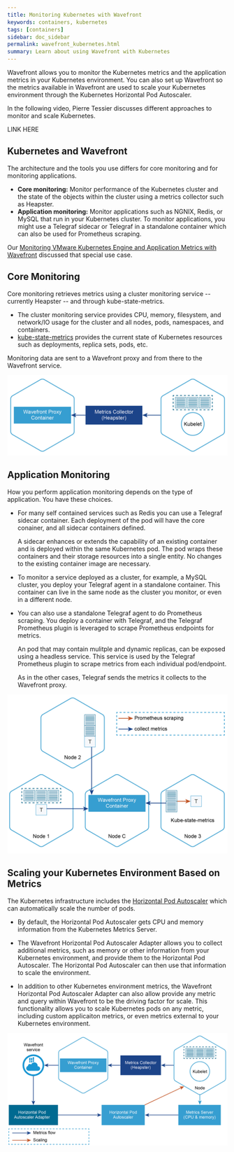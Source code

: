 ```yaml
---
title: Monitoring Kubernetes with Wavefront
keywords: containers, kubernetes
tags: [containers]
sidebar: doc_sidebar
permalink: wavefront_kubernetes.html
summary: Learn about using Wavefront with Kubernetes
---
```

Wavefront allows you to monitor the Kubernetes metrics and the application metrics in your Kubernetes environment. You can also set up Wavefront so the metrics available in Wavefront are used to scale your Kubernetes environment through the Kubernetes Horizontal Pod Autoscaler.

In the following video, Pierre Tessier discusses different approaches to monitor and scale Kubernetes.

LINK HERE


## Kubernetes and Wavefront

The architecture and the tools you use differs for core monitoring and for monitoring applications.

* **Core monitoring:** Monitor performance of the Kubernetes cluster and the state of the objects within the cluster using a metrics collector such as Heapster.
* **Application monitoring:** Monitor applications such as NGNIX, Redis, or MySQL that run in your Kubernetes cluster. To monitor applications, you might use a Telegraf sidecar or Telegraf in a standalone container which can also be used for Prometheus scraping.

Our [Monitoring VMware Kubernetes Engine and Application Metrics with Wavefront](https://www.wavefront.com/monitoring-vmware-kubernetes-engine-and-application-metrics-with-wavefront/) discussed that special use case.


## Core Monitoring

Core monitoring retrieves metrics using a cluster monitoring service -- currently Heapster -- and through kube-state-metrics.
* The cluster monitoring service provides CPU, memory, filesystem, and network/IO usage for the cluster and all nodes, pods, namespaces, and containers.
* [kube-state-metrics](https://github.com/kubernetes/kube-state-metrics) provides the current state of Kubernetes resources such as deployments, replica sets, pods, etc.

Monitoring data are sent to a Wavefront proxy and from there to the Wavefront service.

![kubernetes core monitoring](/images/kubernetes_core.jpeg)

## Application Monitoring

How you perform application monitoring depends on the type of application. You have these choices.
* For many self contained services such as Redis you can use a Telegraf sidecar container. Each deployment of the pod will have the core conainer, and all sidecar containers defined.

  A sidecar enhances or extends the capability of an existing container and is deployed within the same Kubernetes pod. The pod wraps these containers and their storage resources into a single entity. No changes to the existing container image are necessary.

* To monitor a service deployed as a cluster, for example, a MySQL cluster, you deploy your Telegraf agent in a standalone container. This container can live in the same node as the cluster you monitor, or even in a different node.
* You can also use a standalone Telegraf agent to do Prometheus scraping. You deploy a container with Telegraf, and the Telegraf Prometheus plugin is leveraged to scrape Prometheus endpoints for metrics. 
  
  An pod that may contain mulitple and dynamic replicas, can be exposed using a headless service. This service is used by the Telegraf Prometheus plugin to scrape metrics from each individual pod/endpoint.

  As in the other cases, Telegraf sends the metrics it collects to the Wavefront proxy.

![kubernetes application monitoring](/images/kubernetes_apps.jpg)

## Scaling your Kubernetes Environment Based on Metrics

The Kubernetes infrastructure includes the [Horizontal Pod Autoscaler](https://kubernetes.io/docs/tasks/run-application/horizontal-pod-autoscale/) which can automatically scale the number of pods.

* By default, the Horizontal Pod Autoscaler gets CPU and memory information from the Kubernetes Metrics Server.

* The Wavefront Horizontal Pod Autoscaler Adapter allows you to collect additional metrics, such as memory or other information from your Kubernetes environment, and provide them to the Horizontal Pod Autoscaler. The Horizontal Pod Autoscaler can then use that information to scale the environment.

* In addition to other Kubernetes environment metrics, the Wavefront Horizontal Pod Autoscaler Adapter can also allow provide any metric and query within Wavefront to be the driving factor for scale. This functionality allows you to scale Kubernetes pods on any metric, including custom applicaiton metrics, or even metrics external to your Kubernetes environment.

![kubernetes scaling](/images/kubernetes_scaling.jpg)
